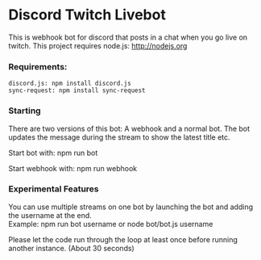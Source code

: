 # Discord Twitch Livebot

This is webhook bot for discord that posts in a chat when you go live on twitch.
This project requires node.js: http://nodejs.org

### Requirements:

	discord.js: npm install discord.js
	sync-request: npm install sync-request

### Starting

There are two versions of this bot: A webhook and a normal bot. The bot updates the message during the stream to show the latest title etc.

Start bot with:		npm run bot

Start webhook with:	npm run webhook

### Experimental Features

You can use multiple streams on one bot by launching the bot and adding the username at the end.  
Example: npm run bot username or node bot/bot.js username

Please let the code run through the loop at least once before running another instance. (About 30 seconds)
